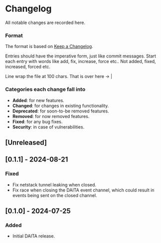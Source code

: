 # Changelog
All notable changes are recorded here.

### Format

The format is based on [Keep a Changelog](http://keepachangelog.com/en/1.0.0/).

Entries should have the imperative form, just like commit messages. Start each entry with words like
add, fix, increase, force etc.. Not added, fixed, increased, forced etc.

Line wrap the file at 100 chars.                                              That is over here -> |

### Categories each change fall into

* **Added**: for new features.
* **Changed**: for changes in existing functionality.
* **Deprecated**: for soon-to-be removed features.
* **Removed**: for now removed features.
* **Fixed**: for any bug fixes.
* **Security**: in case of vulnerabilities.

## [Unreleased]

## [0.1.1] - 2024-08-21
### Fixed
- Fix netstack tunnel leaking when closed.
- Fix race when closing the DAITA event channel, which could result in events being sent on the
  closed channel.


## [0.1.0] - 2024-07-25
### Added
- Initial DAITA release.
